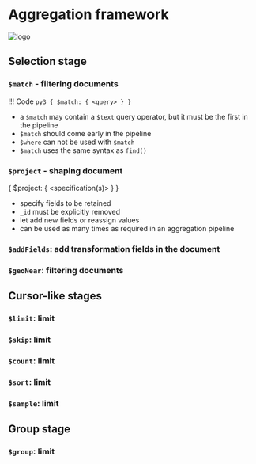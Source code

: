 # Aggregation framework

<img src='https://upload.wikimedia.org/wikipedia/commons/9/93/MongoDB_Logo.svg' class='titleLogo' alt='logo'/>


## Selection stage

### **`$match`** - filtering documents 

!!! Code
	```py3
	{ $match: { <query> } }
	```

- a `$match` may contain a `$text` query operator, but it must be the first in the pipeline
- `$match` should come early in the pipeline
- `$where` can not be used with `$match`
- `$match` uses the same syntax as `find()`

### **`$project`** - shaping document

{ $project: { <specification(s)> } }

- specify fields to be retained
- `_id` must be explicitly removed
- let add new fields or reassign values
- can be used as many times as required in an aggregation pipeline

### **`$addFields`**: add transformation fields in the document

### **`$geoNear`**: filtering	 documents

## Cursor-like stages

### **`$limit`**: limit

### **`$skip`**: limit

### **`$count`**: limit

### **`$sort`**: limit

### **`$sample`**: limit

## Group stage

### **`$group`**: limit
